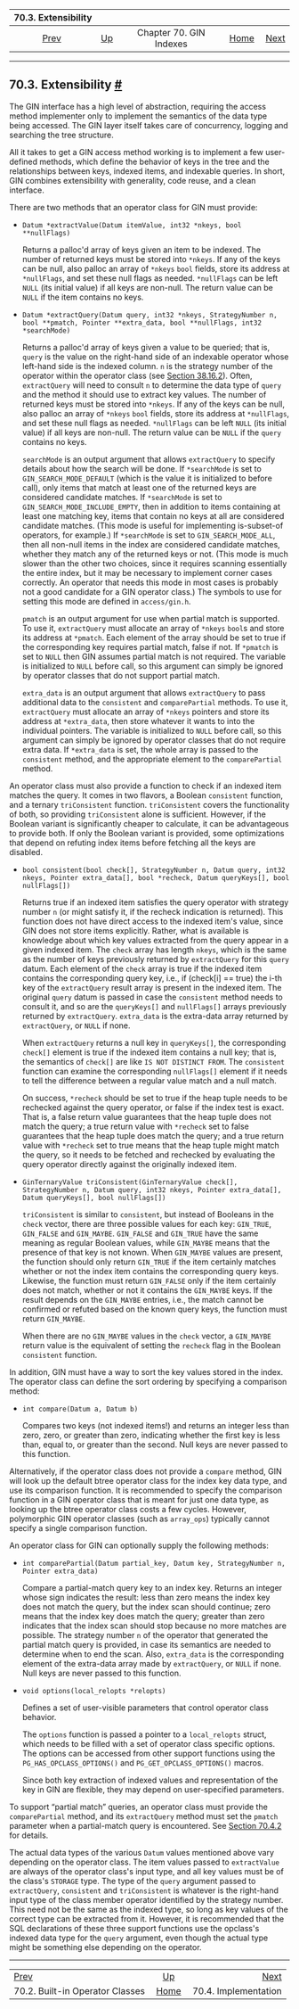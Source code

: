 

|                          70.3. Extensibility                          |                                          |                         |                                                       |                                                         |
| :-------------------------------------------------------------------: | :--------------------------------------- | :---------------------: | ----------------------------------------------------: | ------------------------------------------------------: |
| [Prev](gin-builtin-opclasses.html "70.2. Built-in Operator Classes")  | [Up](gin.html "Chapter 70. GIN Indexes") | Chapter 70. GIN Indexes | [Home](index.html "PostgreSQL 17devel Documentation") |  [Next](gin-implementation.html "70.4. Implementation") |

***

## 70.3. Extensibility [#](#GIN-EXTENSIBILITY)

The GIN interface has a high level of abstraction, requiring the access method implementer only to implement the semantics of the data type being accessed. The GIN layer itself takes care of concurrency, logging and searching the tree structure.

All it takes to get a GIN access method working is to implement a few user-defined methods, which define the behavior of keys in the tree and the relationships between keys, indexed items, and indexable queries. In short, GIN combines extensibility with generality, code reuse, and a clean interface.

There are two methods that an operator class for GIN must provide:

* `Datum *extractValue(Datum itemValue, int32 *nkeys, bool **nullFlags)`

    Returns a palloc'd array of keys given an item to be indexed. The number of returned keys must be stored into `*nkeys`. If any of the keys can be null, also palloc an array of `*nkeys` `bool` fields, store its address at `*nullFlags`, and set these null flags as needed. `*nullFlags` can be left `NULL` (its initial value) if all keys are non-null. The return value can be `NULL` if the item contains no keys.

* `Datum *extractQuery(Datum query, int32 *nkeys, StrategyNumber n, bool **pmatch, Pointer **extra_data, bool **nullFlags, int32 *searchMode)`

    Returns a palloc'd array of keys given a value to be queried; that is, `query` is the value on the right-hand side of an indexable operator whose left-hand side is the indexed column. `n` is the strategy number of the operator within the operator class (see [Section 38.16.2](xindex.html#XINDEX-STRATEGIES "38.16.2. Index Method Strategies")). Often, `extractQuery` will need to consult `n` to determine the data type of `query` and the method it should use to extract key values. The number of returned keys must be stored into `*nkeys`. If any of the keys can be null, also palloc an array of `*nkeys` `bool` fields, store its address at `*nullFlags`, and set these null flags as needed. `*nullFlags` can be left `NULL` (its initial value) if all keys are non-null. The return value can be `NULL` if the `query` contains no keys.

    `searchMode` is an output argument that allows `extractQuery` to specify details about how the search will be done. If `*searchMode` is set to `GIN_SEARCH_MODE_DEFAULT` (which is the value it is initialized to before call), only items that match at least one of the returned keys are considered candidate matches. If `*searchMode` is set to `GIN_SEARCH_MODE_INCLUDE_EMPTY`, then in addition to items containing at least one matching key, items that contain no keys at all are considered candidate matches. (This mode is useful for implementing is-subset-of operators, for example.) If `*searchMode` is set to `GIN_SEARCH_MODE_ALL`, then all non-null items in the index are considered candidate matches, whether they match any of the returned keys or not. (This mode is much slower than the other two choices, since it requires scanning essentially the entire index, but it may be necessary to implement corner cases correctly. An operator that needs this mode in most cases is probably not a good candidate for a GIN operator class.) The symbols to use for setting this mode are defined in `access/gin.h`.

    `pmatch` is an output argument for use when partial match is supported. To use it, `extractQuery` must allocate an array of `*nkeys` `bool`s and store its address at `*pmatch`. Each element of the array should be set to true if the corresponding key requires partial match, false if not. If `*pmatch` is set to `NULL` then GIN assumes partial match is not required. The variable is initialized to `NULL` before call, so this argument can simply be ignored by operator classes that do not support partial match.

    `extra_data` is an output argument that allows `extractQuery` to pass additional data to the `consistent` and `comparePartial` methods. To use it, `extractQuery` must allocate an array of `*nkeys` pointers and store its address at `*extra_data`, then store whatever it wants to into the individual pointers. The variable is initialized to `NULL` before call, so this argument can simply be ignored by operator classes that do not require extra data. If `*extra_data` is set, the whole array is passed to the `consistent` method, and the appropriate element to the `comparePartial` method.

An operator class must also provide a function to check if an indexed item matches the query. It comes in two flavors, a Boolean `consistent` function, and a ternary `triConsistent` function. `triConsistent` covers the functionality of both, so providing `triConsistent` alone is sufficient. However, if the Boolean variant is significantly cheaper to calculate, it can be advantageous to provide both. If only the Boolean variant is provided, some optimizations that depend on refuting index items before fetching all the keys are disabled.

* `bool consistent(bool check[], StrategyNumber n, Datum query, int32 nkeys, Pointer extra_data[], bool *recheck, Datum queryKeys[], bool nullFlags[])`

    Returns true if an indexed item satisfies the query operator with strategy number `n` (or might satisfy it, if the recheck indication is returned). This function does not have direct access to the indexed item's value, since GIN does not store items explicitly. Rather, what is available is knowledge about which key values extracted from the query appear in a given indexed item. The `check` array has length `nkeys`, which is the same as the number of keys previously returned by `extractQuery` for this `query` datum. Each element of the `check` array is true if the indexed item contains the corresponding query key, i.e., if (check\[i] == true) the i-th key of the `extractQuery` result array is present in the indexed item. The original `query` datum is passed in case the `consistent` method needs to consult it, and so are the `queryKeys[]` and `nullFlags[]` arrays previously returned by `extractQuery`. `extra_data` is the extra-data array returned by `extractQuery`, or `NULL` if none.

    When `extractQuery` returns a null key in `queryKeys[]`, the corresponding `check[]` element is true if the indexed item contains a null key; that is, the semantics of `check[]` are like `IS NOT DISTINCT FROM`. The `consistent` function can examine the corresponding `nullFlags[]` element if it needs to tell the difference between a regular value match and a null match.

    On success, `*recheck` should be set to true if the heap tuple needs to be rechecked against the query operator, or false if the index test is exact. That is, a false return value guarantees that the heap tuple does not match the query; a true return value with `*recheck` set to false guarantees that the heap tuple does match the query; and a true return value with `*recheck` set to true means that the heap tuple might match the query, so it needs to be fetched and rechecked by evaluating the query operator directly against the originally indexed item.

* `GinTernaryValue triConsistent(GinTernaryValue check[], StrategyNumber n, Datum query, int32 nkeys, Pointer extra_data[], Datum queryKeys[], bool nullFlags[])`

    `triConsistent` is similar to `consistent`, but instead of Booleans in the `check` vector, there are three possible values for each key: `GIN_TRUE`, `GIN_FALSE` and `GIN_MAYBE`. `GIN_FALSE` and `GIN_TRUE` have the same meaning as regular Boolean values, while `GIN_MAYBE` means that the presence of that key is not known. When `GIN_MAYBE` values are present, the function should only return `GIN_TRUE` if the item certainly matches whether or not the index item contains the corresponding query keys. Likewise, the function must return `GIN_FALSE` only if the item certainly does not match, whether or not it contains the `GIN_MAYBE` keys. If the result depends on the `GIN_MAYBE` entries, i.e., the match cannot be confirmed or refuted based on the known query keys, the function must return `GIN_MAYBE`.

    When there are no `GIN_MAYBE` values in the `check` vector, a `GIN_MAYBE` return value is the equivalent of setting the `recheck` flag in the Boolean `consistent` function.

In addition, GIN must have a way to sort the key values stored in the index. The operator class can define the sort ordering by specifying a comparison method:

* `int compare(Datum a, Datum b)`

    Compares two keys (not indexed items!) and returns an integer less than zero, zero, or greater than zero, indicating whether the first key is less than, equal to, or greater than the second. Null keys are never passed to this function.

Alternatively, if the operator class does not provide a `compare` method, GIN will look up the default btree operator class for the index key data type, and use its comparison function. It is recommended to specify the comparison function in a GIN operator class that is meant for just one data type, as looking up the btree operator class costs a few cycles. However, polymorphic GIN operator classes (such as `array_ops`) typically cannot specify a single comparison function.

An operator class for GIN can optionally supply the following methods:

* `int comparePartial(Datum partial_key, Datum key, StrategyNumber n, Pointer extra_data)`

    Compare a partial-match query key to an index key. Returns an integer whose sign indicates the result: less than zero means the index key does not match the query, but the index scan should continue; zero means that the index key does match the query; greater than zero indicates that the index scan should stop because no more matches are possible. The strategy number `n` of the operator that generated the partial match query is provided, in case its semantics are needed to determine when to end the scan. Also, `extra_data` is the corresponding element of the extra-data array made by `extractQuery`, or `NULL` if none. Null keys are never passed to this function.

* `void options(local_relopts *relopts)`

    Defines a set of user-visible parameters that control operator class behavior.

    The `options` function is passed a pointer to a `local_relopts` struct, which needs to be filled with a set of operator class specific options. The options can be accessed from other support functions using the `PG_HAS_OPCLASS_OPTIONS()` and `PG_GET_OPCLASS_OPTIONS()` macros.

    Since both key extraction of indexed values and representation of the key in GIN are flexible, they may depend on user-specified parameters.

To support “partial match” queries, an operator class must provide the `comparePartial` method, and its `extractQuery` method must set the `pmatch` parameter when a partial-match query is encountered. See [Section 70.4.2](gin-implementation.html#GIN-PARTIAL-MATCH "70.4.2. Partial Match Algorithm") for details.

The actual data types of the various `Datum` values mentioned above vary depending on the operator class. The item values passed to `extractValue` are always of the operator class's input type, and all key values must be of the class's `STORAGE` type. The type of the `query` argument passed to `extractQuery`, `consistent` and `triConsistent` is whatever is the right-hand input type of the class member operator identified by the strategy number. This need not be the same as the indexed type, so long as key values of the correct type can be extracted from it. However, it is recommended that the SQL declarations of these three support functions use the opclass's indexed data type for the `query` argument, even though the actual type might be something else depending on the operator.

***

|                                                                       |                                                       |                                                         |
| :-------------------------------------------------------------------- | :---------------------------------------------------: | ------------------------------------------------------: |
| [Prev](gin-builtin-opclasses.html "70.2. Built-in Operator Classes")  |        [Up](gin.html "Chapter 70. GIN Indexes")       |  [Next](gin-implementation.html "70.4. Implementation") |
| 70.2. Built-in Operator Classes                                       | [Home](index.html "PostgreSQL 17devel Documentation") |                                    70.4. Implementation |
